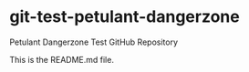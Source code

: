 git-test-petulant-dangerzone
============================

Petulant Dangerzone Test GitHub Repository

This is the README.md file.

